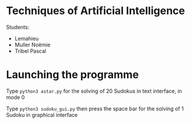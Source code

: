 # Techniques of Artificial Intelligence
Students:
- Lemahieu
- Muller Noëmie
- Tribel Pascal
# Launching the programme
Type
`python3 astar.py` 
for the solving of 20 Sudokus in text interface, in mode 0

Type
`python3 sudoku_gui.py`
then press the space bar for the solving of 1 Sudoku in graphical interface

